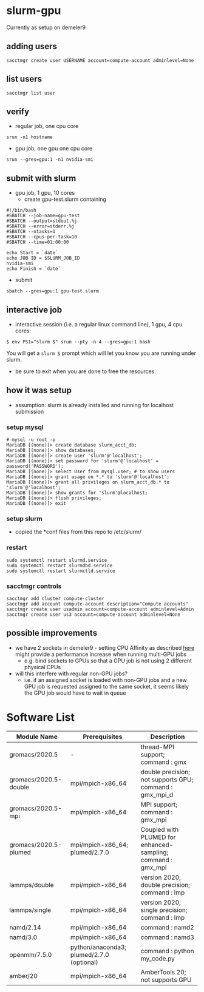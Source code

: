 # slurm-gpu

Currently as setup on demeler9

## adding users
```
sacctmgr create user USERNAME account=compute-account adminlevel=None
```

## list users
```
sacctmgr list user
```

## verify
 - regular job, one cpu core
```
srun -n1 hostname
```
 - gpu job, one gpu one cpu core
```
srun --gres=gpu:1 -n1 nvidia-smi
```
## submit with slurm
 - gpu job, 1 gpu, 10 cores
   - create gpu-test.slurm containing
```
#!/bin/bash                                                                                                                                                                                                           
#SBATCH --job-name=gpu-test                                                                                                                                                                                            
#SBATCH --output=stdout.%j                                                                                                                                                                                            
#SBATCH --error=stderr.%j                                                                                                                                                                                             
#SBATCH --ntasks=1                                                                                                                                                                                                    
#SBATCH --cpus-per-task=10                                                                                                                                                                                            
#SBATCH --time=01:00:00                                                                                                                                                                                               
                                                                                                                                                                                                                      
echo Start = `date`                                                                                                                                                                                                   
echo JOB ID = $SLURM_JOB_ID                                                                                                                                                                                           
nvidia-smi                                                                                                                                                                                                            
echo Finish = `date`
```
  - submit
```
sbatch --gres=gpu:1 gpu-test.slurm
```

## interactive job
 - interactive session (i.e. a regular linux command line), 1 gpu, 4 cpu cores:
```
$ env PS1="slurm $" srun --pty -n 4 --gres=gpu:1 bash
```
 You will get a ```slurm $``` prompt which will let you know you are running under slurm.
 - be sure to exit when you are done to free the resources.
## how it was setup

 - assumption: slurm is already installed and running for localhost submission
 
### setup mysql
```
# mysql -u root -p
MariaDB [(none)]> create database slurm_acct_db;
MariaDB [(none)]> show databases;
MariaDB [(none)]> create user 'slurm'@'localhost';
MariaDB [(none)]> set password for 'slurm'@'localhost' = password('PASSWORD');
MariaDB [(none)]> select User from mysql.user; # to show users
MariaDB [(none)]> grant usage on *.* to 'slurm'@'localhost';
MariaDB [(none)]> grant all privileges on slurm_acct_db.* to 'slurm'@'localhost';
MariaDB [(none)]> show grants for 'slurm'@localhost;
MariaDB [(none)]> flush privileges;
MariaDB [(none)]> exit
```
### setup slurm
 - copied the *conf files from this repo to /etc/slurm/

### restart
```
sudo systemctl restart slurmd.service
sudo systemctl restart slurmdbd.service
sudo systemctl restart slurmctld.service
```

### sacctmgr controls
```
sacctmgr add cluster compute-cluster
sacctmgr add account compute-account description="Compute accounts"
sacctmgr create user usadmin account=compute-account adminlevel=Admin
sacctmgr create user us3 account=compute-account adminlevel=None
```

## possible improvements
 - we have 2 sockets in demeler9 - setting CPU Affinity as described [here](https://github.com/dholt/slurm-gpu) might provide a performance increase when running multi-GPU jobs
   - e.g. bind sockets to GPUs so that a GPU job is not using 2 different physical CPUs
 - will this interfere with regular non-GPU jobs?
   - i.e. if an assigned socket is loaded with non-GPU jobs and a new GPU job is requested assigned to the same socket, it seems likely the GPU job would have to wait in queue  

# Software List
| Module Name | Prerequisites | Description | 
|  ---  | --- | --- |
| gromacs/2020.5 | - | thread-MPI support; command : gmx|
| gromacs/2020.5-double | mpi/mpich-x86_64 | double precision; not supports GPU; command : gmx_mpi_d | 
| gromacs/2020.5-mpi | mpi/mpich-x86_64 | MPI support; command : gmx_mpi |
| gromacs/2020.5-plumed | mpi/mpich-x86_64; plumed/2.7.0 | Coupled with PLUMED for enhanced-sampling; command : gmx_mpi |
| lammps/double | mpi/mpich-x86_64 | version 2020; double precision; command : lmp|
| lammps/single | mpi/mpich-x86_64 | version 2020; single precision; command : lmp|
| namd/2.14 | mpi/mpich-x86_64 | command : namd2|
| namd/3.0 | mpi/mpich-x86_64 | command : namd3|
| openmm/7.5.0 | python/anaconda3; plumed/2.7.0 (optional) | command : python my_code.py |
| amber/20 | mpi/mpich-x86_64 | AmberTools 20; not supports GPU|
